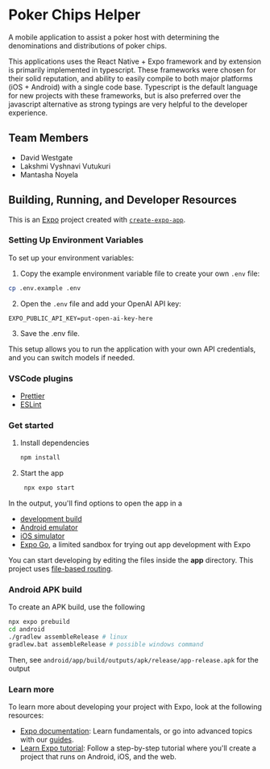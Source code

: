 # Poker Chips Helper

A mobile application to assist a poker host with determining the denominations and distributions of poker chips.

This applications uses the React Native + Expo framework and by extension is primarily implemented in typescript. These frameworks were chosen for their solid reputation, and ability to easily compile to both major platforms (iOS + Android) with a single code base. Typescript is the default language for new projects with these frameworks, but is also preferred over the javascript alternative as strong typings are very helpful to the developer experience.

## Team Members

- David Westgate
- Lakshmi Vyshnavi Vutukuri
- Mantasha Noyela

## Building, Running, and Developer Resources

This is an [Expo](https://expo.dev) project created with [`create-expo-app`](https://www.npmjs.com/package/create-expo-app).

### Setting Up Environment Variables

To set up your environment variables:

1. Copy the example environment variable file to create your own `.env` file:

```bash
cp .env.example .env
```

2. Open the `.env` file and add your OpenAI API key:

`EXPO_PUBLIC_API_KEY=put-open-ai-key-here`

3. Save the .env file.

This setup allows you to run the application with your own API credentials, and you can switch models if needed.

### VSCode plugins

- [Prettier](https://marketplace.visualstudio.com/items?itemName=esbenp.prettier-vscode)
- [ESLint](https://marketplace.visualstudio.com/items?itemName=dbaeumer.vscode-eslint)

### Get started

1. Install dependencies

   ```bash
   npm install
   ```

2. Start the app

   ```bash
    npx expo start
   ```

In the output, you'll find options to open the app in a

- [development build](https://docs.expo.dev/develop/development-builds/introduction/)
- [Android emulator](https://docs.expo.dev/workflow/android-studio-emulator/)
- [iOS simulator](https://docs.expo.dev/workflow/ios-simulator/)
- [Expo Go](https://expo.dev/go), a limited sandbox for trying out app development with Expo

You can start developing by editing the files inside the **app** directory. This project uses [file-based routing](https://docs.expo.dev/router/introduction).

### Android APK build

To create an APK build, use the following

```bash
npx expo prebuild
cd android
./gradlew assembleRelease # linux
gradlew.bat assembleRelease # possible windows command
```

Then, see `android/app/build/outputs/apk/release/app-release.apk` for the output

### Learn more

To learn more about developing your project with Expo, look at the following resources:

- [Expo documentation](https://docs.expo.dev/): Learn fundamentals, or go into advanced topics with our [guides](https://docs.expo.dev/guides).
- [Learn Expo tutorial](https://docs.expo.dev/tutorial/introduction/): Follow a step-by-step tutorial where you'll create a project that runs on Android, iOS, and the web.
